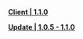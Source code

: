 **[Client | 1.1.0](https://autopatchcn.bhsr.com/client/cn/20230527111104_42FPuTyCCRlZmYBp/StarRail_1.1.0.zip)**  

**[Update | 1.0.5 - 1.1.0](https://autopatchcn.bhsr.com/client/beta/update/hkrpg_cn/33/game_1.0.5_1.1.0_hdiff_Drtvu6C7sMBq9paR.zip)**  
